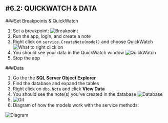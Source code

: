 #6.2: QUICKWATCH & DATA
---
###Set Breakpoints & QuickWatch
1. Set a breakpoint:
![Breakpoint](/assets/6.2-A.png)
2. Run the app, login, and create a note
3. Right click on `service.CreateNote(model)` and choose QuickWatch
![What to right click on](/assets/6.2-B.png)
4. You should see your data in the QuickWatch window
![QuickWatch](/assets/6.2-C.png)
5. Stop the app

###Data
1. Go the the **SQL Server Object Explorer**
2. Find the database and expand the tables
3. Right click on `dbo.Note` and click **View Data**
4. You should see the note(s) you've created in the database
![Database](/assets/6.2-D.png)
5. ![Git](/assets/devicons_github_badge.png)
6. Diagram of how the models work with the service methods:

![Diagram](/assets/6.2-E.png)